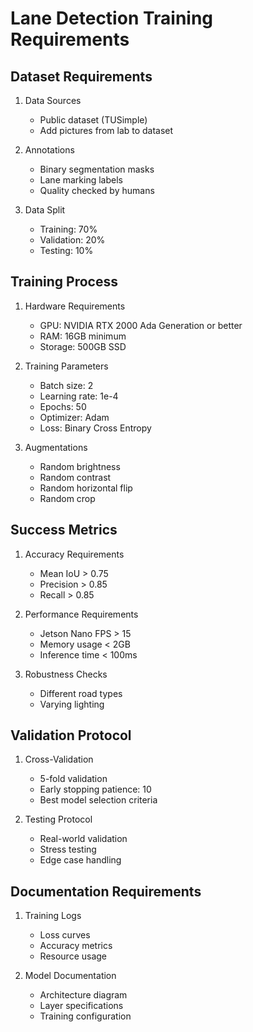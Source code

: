 # Lane Detection Training Requirements

## Dataset Requirements
1. Data Sources
   - Public dataset (TUSimple)
   - Add pictures from lab to dataset

2. Annotations
   - Binary segmentation masks
   - Lane marking labels
   - Quality checked by humans

3. Data Split
   - Training: 70%
   - Validation: 20%
   - Testing: 10%

## Training Process
1. Hardware Requirements
   - GPU: NVIDIA RTX 2000 Ada Generation or better
   - RAM: 16GB minimum
   - Storage: 500GB SSD

2. Training Parameters
   - Batch size: 2
   - Learning rate: 1e-4
   - Epochs: 50
   - Optimizer: Adam
   - Loss: Binary Cross Entropy

3. Augmentations
   - Random brightness
   - Random contrast
   - Random horizontal flip
   - Random crop

## Success Metrics
1. Accuracy Requirements
   - Mean IoU > 0.75
   - Precision > 0.85
   - Recall > 0.85

2. Performance Requirements
   - Jetson Nano FPS > 15
   - Memory usage < 2GB
   - Inference time < 100ms

3. Robustness Checks
   - Different road types
   - Varying lighting

## Validation Protocol
1. Cross-Validation
   - 5-fold validation
   - Early stopping patience: 10
   - Best model selection criteria

2. Testing Protocol
   - Real-world validation
   - Stress testing
   - Edge case handling

## Documentation Requirements
1. Training Logs
   - Loss curves
   - Accuracy metrics
   - Resource usage

2. Model Documentation
   - Architecture diagram
   - Layer specifications
   - Training configuration